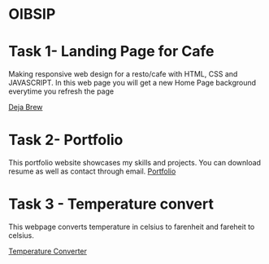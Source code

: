 # OIBSIP


# Task 1- Landing Page for Cafe

Making responsive web design for a resto/cafe with HTML, CSS and JAVASCRIPT.
In this web page you will get a new Home Page background everytime you refresh the page

[Deja Brew](http://127.0.0.1:5500/Landing%20Page/index.html)



# Task 2- Portfolio

This portfolio website showcases my skills and projects. You can download resume as well as contact through email.
[Portfolio](http://127.0.0.1:5500/Portfolio/index.html)




# Task 3 - Temperature convert
This webpage converts temperature in celsius to farenheit and fareheit to celsius.

[Temperature Converter](http://127.0.0.1:5500/Temp%20Converter/index.html)
